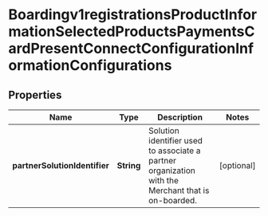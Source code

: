 
# Boardingv1registrationsProductInformationSelectedProductsPaymentsCardPresentConnectConfigurationInformationConfigurations

## Properties
Name | Type | Description | Notes
------------ | ------------- | ------------- | -------------
**partnerSolutionIdentifier** | **String** | Solution identifier used to associate a partner organization with the Merchant that is on-boarded. |  [optional]



